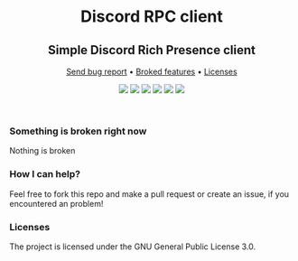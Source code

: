 <p align="center">
  <h1 align="center">Discord RPC client</h1>
</p>
<p align="center">
  <h2 align="center">Simple Discord Rich Presence client</h2>
</p>
<p align="center">
  <a href="https://github.com/OctoBanon-Main/discord-rpc-client/issues">Send bug report</a>
  •
  <a href="https://github.com/OctoBanon-Main/discord-rpc-client#something-is-broken-right-now">Broked features</a>
  •
  <a href="https://github.com/OctoBanon-Main/discord-rpc-client#licenses">Licenses</a>
</p>

<p align="center">
  <img src="https://img.shields.io/github/contributors/OctoBanon-Main/discord-rpc-client?style=for-the-badge"/>
  <img src="https://img.shields.io/github/forks/OctoBanon-Main/discord-rpc-client?style=for-the-badge"/>
  <img src="https://img.shields.io/github/stars/OctoBanon-Main/discord-rpc-client?style=for-the-badge"/>
  <img src="https://img.shields.io/github/issues/OctoBanon-Main/discord-rpc-client?style=for-the-badge"/>
  <img src="https://img.shields.io/github/downloads/OctoBanon-Main/discord-rpc-client/total?style=for-the-badge"/>
  <img src="https://img.shields.io/github/license/OctoBanon-Main/discord-rpc-client?style=for-the-badge"/>
</p>
<br />

### Something is broken right now
Nothing is broken

### How I can help?
Feel free to fork this repo and make a pull request or create an issue, if you encountered an problem!

### Licenses
The project is licensed under the GNU General Public License 3.0.
